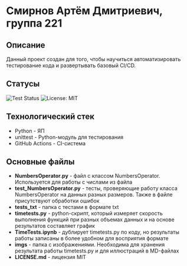 # Смирнов Артём Дмитриевич, группа 221

## Описание

Данный проект создан для того, чтобы научиться автоматизировать тестирование кода и развертывать базовый CI/CD.

## Статусы

![Test Status](https://github.com/KorolKrinzha/hse_tp_hw_2/actions/workflows/TestNumbersOperator.yml/badge.svg)
![License: MIT](https://img.shields.io/badge/License-MIT-blue.svg)

## Технологический стек

- Python - ЯП
- unittest - Python-модуль для тестирования
- GitHub Actions - CI-система

## Основные файлы

- **NumbersOperator.py** - файл с классом NumbersOperator. Используется для работы с числами из файла
- **test_NumbersOperator.py** - тесты, проверяющие работу класса NumbersOperator на данных разных размеров. Также в файле присутствуют обработки ошибок
- **tests_txt** - папка с тестами в формате txt
- **timetests.py** - python-скрипт, который измеряет скорость выполнения функций при разных объемах данных и на основе результатов составляет график
- **TimeTests.ipynb** - дублирует timetests.py по коду, но результаты работы записаны в более удобном для восприятия формате
- **imgs** - папка с изображениями. Необходима для хранения результата работы timetests.py и для иллюстраций в MD-файлах
- **LICENSE.md** - лицензия MIT
